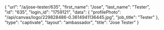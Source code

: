 {
    "url": "\/a\/jose-tester\/635",
    "first_name": "Jose",
    "last_name": "Tester",
    "id": "635",
    "login_id": "1759121",
    "data": {
        "profilePhoto": "\/api\/canvas\/logo\/229828486-0.3614941136445.jpg",
        "job_title": "Tester"
    },
    "type": "captivate",
    "layout": "ambassador",
    "title": "Jose Tester"
}